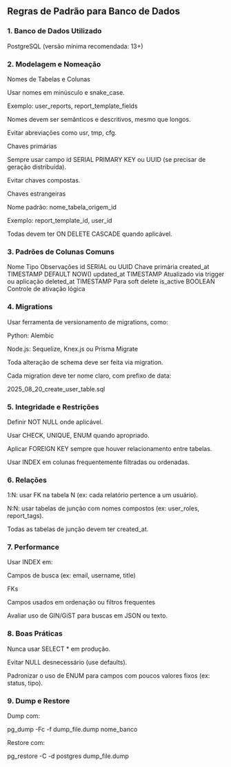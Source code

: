 ## Regras de Padrão para Banco de Dados

### 1. Banco de Dados Utilizado

PostgreSQL (versão mínima recomendada: 13+)

### 2. Modelagem e Nomeação
Nomes de Tabelas e Colunas

Usar nomes em minúsculo e snake_case.

Exemplo: user_reports, report_template_fields

Nomes devem ser semânticos e descritivos, mesmo que longos.

Evitar abreviações como usr, tmp, cfg.

Chaves primárias

Sempre usar campo id SERIAL PRIMARY KEY ou UUID (se precisar de geração distribuída).

Evitar chaves compostas.

Chaves estrangeiras

Nome padrão: nome_tabela_origem_id

Exemplo: report_template_id, user_id

Todas devem ter ON DELETE CASCADE quando aplicável.

### 3. Padrões de Colunas Comuns
Nome	Tipo	Observações
id	SERIAL ou UUID	Chave primária
created_at	TIMESTAMP	DEFAULT NOW()
updated_at	TIMESTAMP	Atualizado via trigger ou aplicação
deleted_at	TIMESTAMP	Para soft delete
is_active	BOOLEAN	Controle de ativação lógica

### 4. Migrations

Usar ferramenta de versionamento de migrations, como:

Python: Alembic

Node.js: Sequelize, Knex.js ou Prisma Migrate

Toda alteração de schema deve ser feita via migration.

Cada migration deve ter nome claro, com prefixo de data:

2025_08_20_create_user_table.sql

### 5. Integridade e Restrições

Definir NOT NULL onde aplicável.

Usar CHECK, UNIQUE, ENUM quando apropriado.

Aplicar FOREIGN KEY sempre que houver relacionamento entre tabelas.

Usar INDEX em colunas frequentemente filtradas ou ordenadas.

### 6. Relações

1:N: usar FK na tabela N (ex: cada relatório pertence a um usuário).

N:N: usar tabelas de junção com nomes compostos (ex: user_roles, report_tags).

Todas as tabelas de junção devem ter created_at.

### 7. Performance

Usar INDEX em:

Campos de busca (ex: email, username, title)

FKs

Campos usados em ordenação ou filtros frequentes

Avaliar uso de GIN/GiST para buscas em JSON ou texto.

### 8. Boas Práticas

Nunca usar SELECT * em produção.

Evitar NULL desnecessário (use defaults).

Padronizar o uso de ENUM para campos com poucos valores fixos (ex: status, tipo).

### 9. Dump e Restore

Dump com:

pg_dump -Fc -f dump_file.dump nome_banco


Restore com:

pg_restore -C -d postgres dump_file.dump